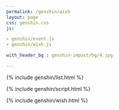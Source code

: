 ```yaml
---
permalink: /genshin/wish   
layout: page    
css: genshin.css  
js:

- genshin/event.js
- genshin/wish.js

with_header_bg : genshin-impact/bg/4.jpg

---
```


{% include genshin/list.html %}

{% include genshin/script.html %}

{% include genshin/wish.html %}